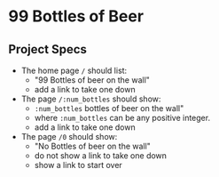 # 99 Bottles of Beer

## Project Specs

- The home page `/` should list:
  - "99 Bottles of beer on the wall"
  - add a link to take one down
- The page `/:num_bottles` should show:
  - `:num_bottles` bottles of beer on the wall"
  - where `:num_bottles` can be any positive integer.
  - add a link to take one down
- The page `/0` should show:
  - "No Bottles of beer on the wall"
  - do not show a link to take one down
  - show a link to start over

